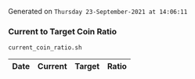 Generated on `Thursday 23-September-2021 at 14:06:11`

### Current to Target Coin Ratio
`current_coin_ratio.sh`

Date|Current|Target|Ratio
---|---|---|---
